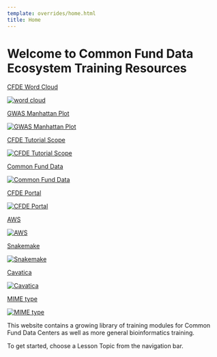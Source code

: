 ```yaml
---
template: overrides/home.html
title: Home
---
```


Welcome to Common Fund Data Ecosystem Training Resources
========================================================
<link rel="stylesheet" href="./stylesheets/flickity.css" media="screen">
<link rel="stylesheet" href="./stylesheets/flickity-fade.css" media="screen">
<script src="./javascripts/flickity.pkgd.js"></script>
<script src="./javascripts/flickity-fade.js"></script>


<div class="in-use-carousel" data-flickity='{ "lazyLoad": true, "wrapAround": true, "fade": true, "autoplay":  }'>
    <a class="in-use-carousel__item" href="#">
      <p class="in-use-carousel__item__title">CFDE Word Cloud</p>
      <img class="in-use-carousel__item__image" data-flickity-lazyload="./images/carousel-images/carousel-images.001.jpeg" alt="word cloud">
    </a>
    <a class="in-use-carousel__item" href="./Bioinformatics-Skills/GWAS-in-the-cloud/">
      <p class="in-use-carousel__item__title">GWAS Manhattan Plot</p>
      <img class="in-use-carousel__item__image" data-flickity-lazyload="./images/carousel-images/carousel-images.002.jpeg" alt="GWAS Manhattan Plot">
    </a>
    <a class="in-use-carousel__item" href="#">
      <p class="in-use-carousel__item__title">CFDE Tutorial Scope</p>
      <img class="in-use-carousel__item__image" data-flickity-lazyload="./images/carousel-images/carousel-images.003.jpeg" alt="CFDE Tutorial Scope">
    </a>
    <a class="in-use-carousel__item" href="./Bioinformatics-Skills"/>
      <p class="in-use-carousel__item__title">Common Fund Data</p>
      <img class="in-use-carousel__item__image" data-flickity-lazyload="./images/carousel-images/carousel-images.004.jpeg" alt="Common Fund Data">
    </a>
    <a class="in-use-carousel__item" href="./Bioinformatics-Skills/CFDE-Portal/"/>
      <p class="in-use-carousel__item__title">CFDE Portal</p>
      <img class="in-use-carousel__item__image" data-flickity-lazyload="./images/carousel-images/carousel-images.005.jpeg" alt="CFDE Portal">
    </a>
    <a class="in-use-carousel__item" href="./Bioinformatics-Skills/Introduction_to_Amazon_Web_Services/introtoaws1/">
      <p class="in-use-carousel__item__title">AWS</p>
      <img class="in-use-carousel__item__image" data-flickity-lazyload="./images/carousel-images/carousel-images.006.jpeg" alt="AWS">
    </a>
    <a class="in-use-carousel__item" href="./Bioinformatics-Skills/Snakemake/">
      <p class="in-use-carousel__item__title">Snakemake</p>
      <img class="in-use-carousel__item__image" data-flickity-lazyload="./images/carousel-images/carousel-images.007.jpeg" alt="Snakemake">
    </a>
    <a class="in-use-carousel__item" href="./Bioinformatics-Skills/Kids-First/">
      <p class="in-use-carousel__item__title">Cavatica</p>
      <img class="in-use-carousel__item__image" data-flickity-lazyload="./images/carousel-images/carousel-images.008.jpeg" alt="Cavatica">
    </a>
    <a class="in-use-carousel__item" href="./CFDE-Internal-Training/MIME-type/">
      <p class="in-use-carousel__item__title">MIME type</p>
      <img class="in-use-carousel__item__image" data-flickity-lazyload="./images/carousel-images/carousel-images.009.jpeg" alt="MIME type">
    </a>
</div>



This website contains a growing library of training modules for Common
Fund Data Centers as well as more general bioinformatics training.

To get started, choose a Lesson Topic from the navigation bar.
